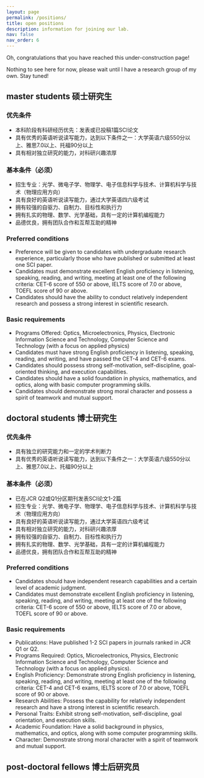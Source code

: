 ```yaml
---
layout: page
permalink: /positions/
title: open positions
description: information for joining our lab.
nav: false
nav_order: 6
---
```

Oh, congratulations that you have reached this under-construction page!

Nothing to see here for now, please wait until I have a research group of my own. Stay tuned!

## master students 硕士研究生

### 优先条件

- 本科阶段有科研经历优先：发表或已投稿1篇SCI论文
- 具有优秀的英语听说读写能力，达到以下条件之一：大学英语六级550分以上、雅思7.0以上、托福90分以上
- 具有相对独立研究的能力，对科研兴趣浓厚

### 基本条件（必须）

- 招生专业：光学、微电子学、物理学、电子信息科学与技术、计算机科学与技术（物理应用方向）
- 具有良好的英语听说读写能力，通过大学英语四六级考试
- 拥有较强的自驱力、自制力、目标性和执行力
- 拥有扎实的物理、数学、光学基础，具有一定的计算机编程能力
- 品德优良，拥有团队合作和互帮互助的精神

### Preferred conditions

- Preference will be given to candidates with undergraduate research experience, particularly those who have published or submitted at least one SCI paper.
- Candidates must demonstrate excellent English proficiency in listening, speaking, reading, and writing, meeting at least one of the following criteria: CET-6 score of 550 or above, IELTS score of 7.0 or above, TOEFL score of 90 or above.
- Candidates should have the ability to conduct relatively independent research and possess a strong interest in scientific research.

### Basic requirements

- Programs Offered: Optics, Microelectronics, Physics, Electronic Information Science and Technology, Computer Science and Technology (with a focus on applied physics)
- Candidates must have strong English proficiency in listening, speaking, reading, and writing, and have passed the CET-4 and CET-6 exams.
- Candidates should possess strong self-motivation, self-discipline, goal-oriented thinking, and execution capabilities.
- Candidates should have a solid foundation in physics, mathematics, and optics, along with basic computer programming skills.
- Candidates should demonstrate strong moral character and possess a spirit of teamwork and mutual support.

## doctoral students 博士研究生

### 优先条件

- 具有独立的研究能力和一定的学术判断力
- 具有优秀的英语听说读写能力，达到以下条件之一：大学英语六级550分以上、雅思7.0以上、托福90分以上

### 基本条件（必须）

- 已在JCR Q2或Q1分区期刊发表SCI论文1-2篇
- 招生专业：光学、微电子学、物理学、电子信息科学与技术、计算机科学与技术（物理应用方向）
- 具有良好的英语听说读写能力，通过大学英语四六级考试
- 具有相对独立研究的能力，对科研兴趣浓厚
- 拥有较强的自驱力、自制力、目标性和执行力
- 拥有扎实的物理、数学、光学基础，具有一定的计算机编程能力
- 品德优良，拥有团队合作和互帮互助的精神

### Preferred conditions

- Candidates should have independent research capabilities and a certain level of academic judgment.
- Candidates must demonstrate excellent English proficiency in listening, speaking, reading, and writing, meeting at least one of the following criteria: CET-6 score of 550 or above, IELTS score of 7.0 or above, TOEFL score of 90 or above.

### Basic requirements

- Publications: Have published 1-2 SCI papers in journals ranked in JCR Q1 or Q2.
- Programs Required: Optics, Microelectronics, Physics, Electronic Information Science and Technology, Computer Science and Technology (with a focus on applied physics).
- English Proficiency: Demonstrate strong English proficiency in listening, speaking, reading, and writing, meeting at least one of the following criteria: CET-4 and CET-6 exams, IELTS score of 7.0 or above, TOEFL score of 90 or above.
- Research Abilities: Possess the capability for relatively independent research and have a strong interest in scientific research.
- Personal Traits: Exhibit strong self-motivation, self-discipline, goal orientation, and execution skills.
- Academic Foundation: Have a solid background in physics, mathematics, and optics, along with some computer programming skills.
- Character: Demonstrate strong moral character with a spirit of teamwork and mutual support.

## post-doctoral fellows 博士后研究员

